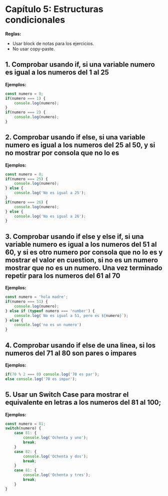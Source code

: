 # Capítulo 5: Estructuras condicionales

**Reglas:**
- Usar block de notas para los ejercicios.
- No usar copy-paste.

## 1. Comprobar usando if, si una variable numero es igual a los numeros del 1 al 25
**Ejemplos:**
```javascript
const numero = 0;
if(numero === 1) {
    console.log(numero);
}
if(numero === 2) {
    console.log(numero);
}
```

## 2. Comprobar usando if else, si una variable numero es igual a los numeros del 25 al 50, y si no mostrar por consola que no lo es
**Ejemplos:**
```javascript
const numero = 0;
if(numero === 25) {
    console.log(numero);
} else {
    console.log('No es igual a 25');
}
if(numero === 26) {
    console.log(numero);
} else {
    console.log('No es igual a 26');
}
```

## 3. Comprobar usando if else y else if, si una variable numero es igual a los numeros del 51 al 60, y si es otro numero por consola que no lo es y mostrar el valor en cuestion, si no es un numero mostrar que no es un numero. Una vez terminado repetir para los numeros del 61 al 70

**Ejemplos:**
```javascript
const numero = 'hola madre';
if(numero === 51) {
    console.log(numero);
} else if (typeof numero === 'number') {
    console.log(`No es igual a 51, pero es ${numero}`);
} else {
    console.log('no es un numero')
}
```

## 4. Comprobar usando if else de una linea, si los numeros del 71 al 80 son pares o impares

**Ejemplos:**
```javascript
if(70 % 2 === 0) console.log('70 es par');
else console.log('70 es impar');
```

## 5. Usar un Switch Case para mostrar el equivalente en letras a los numeros del 81 al 100;
**Ejemplos:**
```javascript
const numero = 81;
switch(numero) {
    case 81: {
        console.log('Ochenta y uno');
        break;
    }
    case 82: {
        console.log('Ochenta y dos');
        break;
    }
    case 81: {
        console.log('Ochenta y tres');
        break;
    }
}
```
